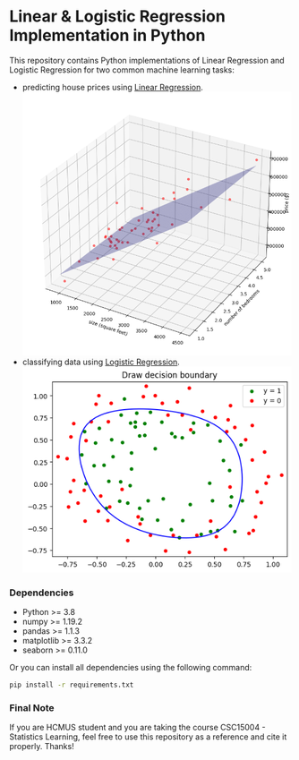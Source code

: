 # Linear & Logistic Regression Implementation in Python

This repository contains Python implementations of Linear Regression and Logistic Regression for two common machine learning tasks:
- predicting house prices using [Linear Regression](Linear_Regression/LinearRegression.ipynb).
    <img src="imgs/linear.png" width="500px">
- classifying data using [Logistic Regression](Logistic_Regression/LogisticRegression.ipynb).
    <img src="imgs/logistic.png" width="500px">

### Dependencies
- Python >= 3.8
- numpy >= 1.19.2
- pandas >= 1.1.3
- matplotlib >= 3.3.2
- seaborn >= 0.11.0

Or you can install all dependencies using the following command:
```bash
pip install -r requirements.txt
```

### Final Note
If you are HCMUS student and you are taking the course CSC15004 - Statistics Learning, feel free to use this repository as a reference and cite it properly. Thanks!